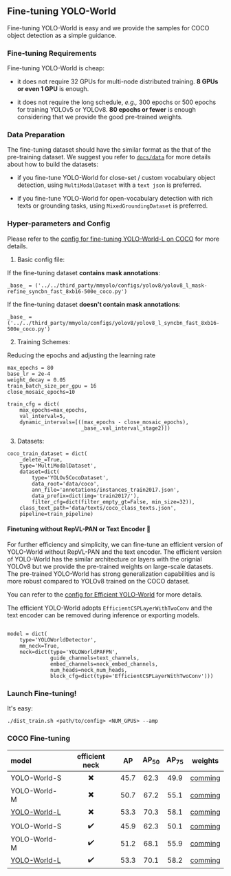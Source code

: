 ## Fine-tuning YOLO-World

Fine-tuning YOLO-World is easy and we provide the samples for COCO object detection as a simple guidance.


### Fine-tuning Requirements

Fine-tuning YOLO-World is cheap:

* it does not require 32 GPUs for multi-node distributed training. **8 GPUs or even 1 GPU** is enough.

* it does not require the long schedule, *e.g.,* 300 epochs or 500 epochs for training YOLOv5 or YOLOv8. **80 epochs or fewer** is enough considering that we provide the good pre-trained weights.

### Data Preparation

The fine-tuning dataset should have the similar format as the that of the pre-training dataset.
We suggest you refer to [`docs/data`](./data.md) for more details about how to build the datasets:

* if you fine-tune YOLO-World for close-set / custom vocabulary object detection, using `MultiModalDataset` with a `text json` is preferred.

* if you fine-tune YOLO-World for open-vocabulary detection with rich texts or grounding tasks, using `MixedGroundingDataset` is preferred.

### Hyper-parameters and Config

Please refer to the [config for fine-tuning YOLO-World-L on COCO](../configs/finetune_coco/yolo_world_l_dual_vlpan_2e-4_80e_8gpus_finetune_coco.py) for more details.

1. Basic config file:

If the fine-tuning dataset **contains mask annotations**:

```pypython
_base_ = ('../../third_party/mmyolo/configs/yolov8/yolov8_l_mask-refine_syncbn_fast_8xb16-500e_coco.py')
```

If the fine-tuning dataset **doesn't contain mask annotations**:

```pypython
_base_ = ('../../third_party/mmyolo/configs/yolov8/yolov8_l_syncbn_fast_8xb16-500e_coco.py')
```

2. Training Schemes:

Reducing the epochs and adjusting the learning rate

```pypython
max_epochs = 80
base_lr = 2e-4
weight_decay = 0.05
train_batch_size_per_gpu = 16
close_mosaic_epochs=10

train_cfg = dict(
    max_epochs=max_epochs,
    val_interval=5,
    dynamic_intervals=[((max_epochs - close_mosaic_epochs),
                        _base_.val_interval_stage2)])

```

3. Datasets:

```pypython
coco_train_dataset = dict(
    _delete_=True,
    type='MultiModalDataset',
    dataset=dict(
        type='YOLOv5CocoDataset',
        data_root='data/coco',
        ann_file='annotations/instances_train2017.json',
        data_prefix=dict(img='train2017/'),
        filter_cfg=dict(filter_empty_gt=False, min_size=32)),
    class_text_path='data/texts/coco_class_texts.json',
    pipeline=train_pipeline)
```

#### Finetuning without RepVL-PAN or Text Encoder 🚀

For further efficiency and simplicity, we can fine-tune an efficient version of YOLO-World without RepVL-PAN and the text encoder.
The efficient version of YOLO-World has the similar architecture or layers with the orignial YOLOv8 but we provide the pre-trained weights on large-scale datasets.
The pre-trained YOLO-World has strong generalization capabilities and is more robust compared to YOLOv8 trained on the COCO dataset.

You can refer to the [config for Efficient YOLO-World](./../configs/finetune_coco/yolo_world_l_efficient_neck_2e-4_80e_8gpus_finetune_coco.py) for more details.

The efficient YOLO-World adopts `EfficientCSPLayerWithTwoConv` and the text encoder can be removed during inference or exporting models.

```pypython

model = dict(
    type='YOLOWorldDetector',
    mm_neck=True,
    neck=dict(type='YOLOWorldPAFPN',
              guide_channels=text_channels,
              embed_channels=neck_embed_channels,
              num_heads=neck_num_heads,
              block_cfg=dict(type='EfficientCSPLayerWithTwoConv')))

```

### Launch Fine-tuning!

It's easy:

```pybash
./dist_train.sh <path/to/config> <NUM_GPUS> --amp
```


### COCO Fine-tuning

| model | efficient neck |  AP | AP<sub>50</sub> | AP<sub>75</sub> | weights |
| :---- | :------------: | :-: | :--------------:| :-------------: |:------: | 
| YOLO-World-S | ✖️ | 45.7 | 62.3 | 49.9 | [comming]() |
| YOLO-World-M | ✖️ | 50.7 | 67.2 | 55.1 | [comming]() |
| [YOLO-World-L](./../configs/finetune_coco/yolo_world_l_dual_vlpan_2e-4_80e_8gpus_finetune_coco.py) | ✖️ | 53.3 | 70.3 | 58.1 | [comming]() |
| YOLO-World-S | ✔️ | 45.9 | 62.3 | 50.1 | [comming]() |
| YOLO-World-M | ✔️ | 51.2 | 68.1 | 55.9 | [comming]() |
| [YOLO-World-L](./../configs/finetune_coco/yolo_world_l_efficient_neck_2e-4_80e_8gpus_finetune_coco.py) | ✔️ | 53.3 | 70.1 | 58.2 | [comming]() |